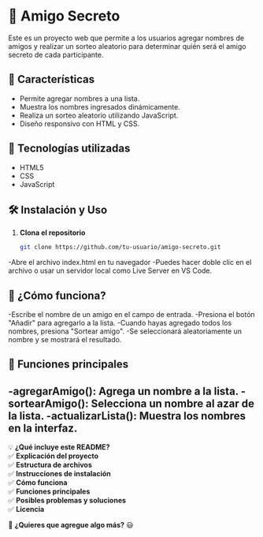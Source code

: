 # 🎁 Amigo Secreto

Este es un proyecto web que permite a los usuarios agregar nombres de amigos y realizar un sorteo aleatorio para determinar quién será el amigo secreto de cada participante.

## 📜 Características
- Permite agregar nombres a una lista.
- Muestra los nombres ingresados dinámicamente.
- Realiza un sorteo aleatorio utilizando JavaScript.
- Diseño responsivo con HTML y CSS.

## 🚀 Tecnologías utilizadas
- HTML5
- CSS
- JavaScript

## 🛠️ Instalación y Uso
1. **Clona el repositorio**  
   ```sh
   git clone https://github.com/tu-usuario/amigo-secreto.git
-Abre el archivo index.html en tu navegador
-Puedes hacer doble clic en el archivo o usar un servidor local como Live Server en VS Code.

## 🎲 ¿Cómo funciona?

-Escribe el nombre de un amigo en el campo de entrada.
-Presiona el botón "Añadir" para agregarlo a la lista.
-Cuando hayas agregado todos los nombres, presiona "Sortear amigo".
-Se seleccionará aleatoriamente un nombre y se mostrará el resultado.

## 📌 Funciones principales

-agregarAmigo(): Agrega un nombre a la lista.
-sortearAmigo(): Selecciona un nombre al azar de la lista.
-actualizarLista(): Muestra los nombres en la interfaz.
---

💡 **¿Qué incluye este README?**  
✅ **Explicación del proyecto**  
✅ **Estructura de archivos**  
✅ **Instrucciones de instalación**  
✅ **Cómo funciona**  
✅ **Funciones principales**  
✅ **Posibles problemas y soluciones**  
✅ **Licencia**  

🔹 **¿Quieres que agregue algo más?** 😃







